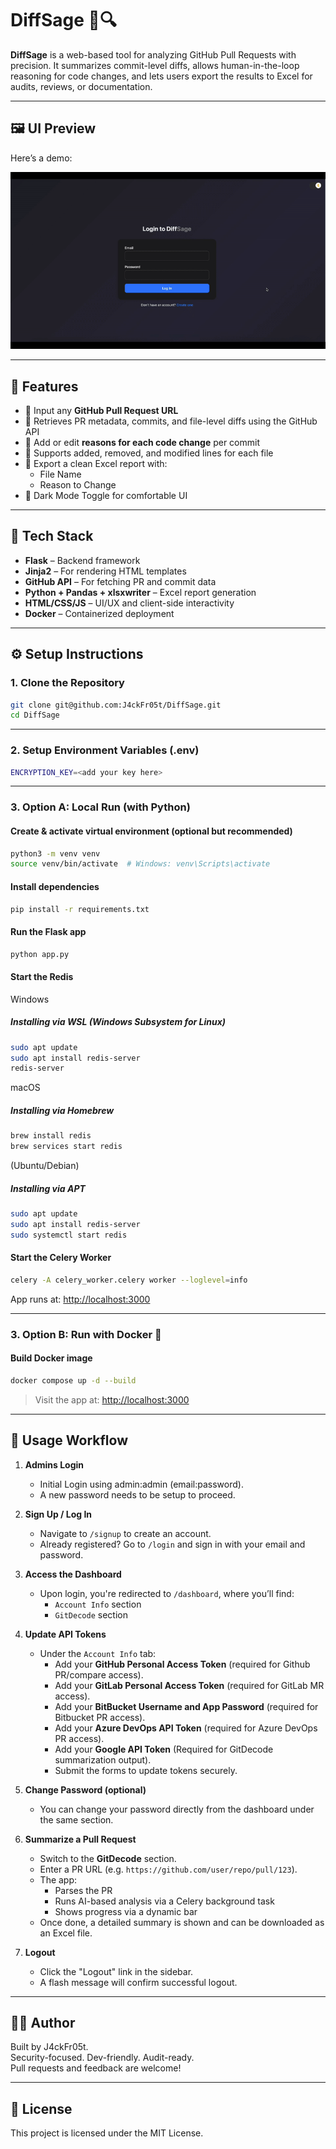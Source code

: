 # DiffSage 🧠🔍

**DiffSage** is a web-based tool for analyzing GitHub Pull Requests with precision. It summarizes commit-level diffs, allows human-in-the-loop reasoning for code changes, and lets users export the results to Excel for audits, reviews, or documentation.

---

## 🖼️ UI Preview

Here’s a demo:

![DiffSage Demo](static/demo.gif)

---

## 🚀 Features

- 🔗 Input any **GitHub Pull Request URL**
- 📆 Retrieves PR metadata, commits, and file-level diffs using the GitHub API
- 📝 Add or edit **reasons for each code change** per commit
- 📁 Supports added, removed, and modified lines for each file
- 📄 Export a clean Excel report with:
  - File Name
  - Reason to Change
- 🍗 Dark Mode Toggle for comfortable UI

---

## 🧰 Tech Stack

- **Flask** – Backend framework
- **Jinja2** – For rendering HTML templates
- **GitHub API** – For fetching PR and commit data
- **Python + Pandas + xlsxwriter** – Excel report generation
- **HTML/CSS/JS** – UI/UX and client-side interactivity
- **Docker** – Containerized deployment

---

## ⚙️ Setup Instructions

### 1. Clone the Repository

```bash
git clone git@github.com:J4ckFr05t/DiffSage.git
cd DiffSage
```
---
### 2. Setup Environment Variables (.env)

```bash
ENCRYPTION_KEY=<add your key here>
```
---

### 3. Option A: Local Run (with Python)

#### Create & activate virtual environment (optional but recommended)

```bash
python3 -m venv venv
source venv/bin/activate  # Windows: venv\Scripts\activate
```

#### Install dependencies

```bash
pip install -r requirements.txt
```

#### Run the Flask app

```bash
python app.py
```

#### Start the Redis
Windows
##### Installing via WSL (Windows Subsystem for Linux)
```bash
sudo apt update
sudo apt install redis-server
redis-server
```

macOS
##### Installing via Homebrew
```bash
brew install redis
brew services start redis
```

(Ubuntu/Debian)
##### Installing via APT
```bash
sudo apt update
sudo apt install redis-server
sudo systemctl start redis
```

#### Start the Celery Worker

```bash
celery -A celery_worker.celery worker --loglevel=info
```

App runs at: [http://localhost:3000](http://localhost:3000)

---

### 3. Option B: Run with Docker 🐳

#### Build Docker image

```bash
docker compose up -d --build
```

> Visit the app at: [http://localhost:3000](http://localhost:3000)

---

## 🚀 Usage Workflow

1. **Admins Login**
   - Initial Login using admin:admin (email:password).
   - A new password needs to be setup to proceed.

2. **Sign Up / Log In**
   - Navigate to `/signup` to create an account.
   - Already registered? Go to `/login` and sign in with your email and password.

3. **Access the Dashboard**
   - Upon login, you're redirected to `/dashboard`, where you’ll find:
     - `Account Info` section
     - `GitDecode` section

4. **Update API Tokens**
   - Under the `Account Info` tab:
     - Add your **GitHub Personal Access Token** (required for Github PR/compare access).
     - Add your **GitLab Personal Access Token** (required for GitLab MR access).
     - Add your **BitBucket Username and App Password** (required for Bitbucket PR access).
     - Add your **Azure DevOps API Token** (required for Azure DevOps PR access).
     - Add your **Google API Token** (Required for GitDecode summarization output).
     - Submit the forms to update tokens securely.

5. **Change Password (optional)**
   - You can change your password directly from the dashboard under the same section.

6. **Summarize a Pull Request**
   - Switch to the **GitDecode** section.
   - Enter a PR URL (e.g. `https://github.com/user/repo/pull/123`).
   - The app:
     - Parses the PR
     - Runs AI-based analysis via a Celery background task
     - Shows progress via a dynamic bar
   - Once done, a detailed summary is shown and can be downloaded as an Excel file.

7. **Logout**
   - Click the "Logout" link in the sidebar.
   - A flash message will confirm successful logout.
---

## 👨‍💼 Author

Built by J4ckFr05t.  
Security-focused. Dev-friendly. Audit-ready.  
Pull requests and feedback are welcome!

---

## 📜 License

This project is licensed under the MIT License.
